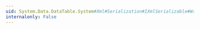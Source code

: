 ```yaml
---
uid: System.Data.DataTable.System#Xml#Serialization#IXmlSerializable#WriteXml(System.Xml.XmlWriter)
internalonly: False
---
```

